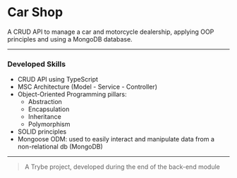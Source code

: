 <!-- Olá, Tryber!
Esse é apenas um arquivo inicial para o README do seu projeto.
É essencial que você preencha esse documento por conta própria, ok?
Não deixe de usar nossas dicas de escrita de README de projetos, e deixe sua criatividade brilhar!
:warning: IMPORTANTE: você precisa deixar nítido:
- quais arquivos/pastas foram desenvolvidos por você; 
- quais arquivos/pastas foram desenvolvidos por outra pessoa estudante;
- quais arquivos/pastas foram desenvolvidos pela Trybe.
-->

# Car Shop

A CRUD API to manage a car and motorcycle dealership, applying OOP principles and using a MongoDB database.

---

### Developed Skills

* CRUD API using TypeScript
* MSC Architecture (Model - Service - Controller)
* Object-Oriented Programming pillars: 
  * Abstraction
  * Encapsulation
  * Inheritance
  * Polymorphism
* SOLID principles
* Mongoose ODM: used to easily interact and manipulate data from a non-relational db (MongoDB)

---

> A Trybe project, developed during the end of the back-end module
